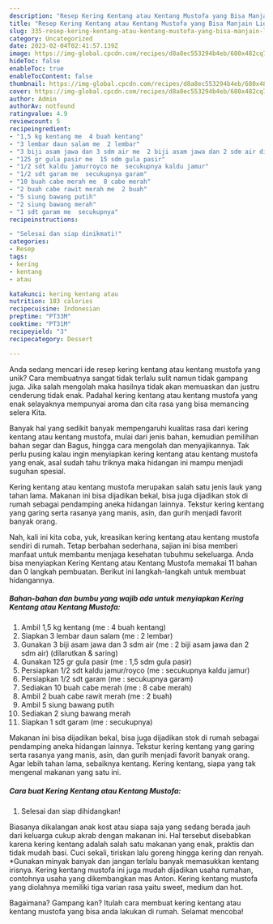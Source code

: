 ```yaml
---
description: "Resep Kering Kentang atau Kentang Mustofa yang Bisa Manjain Lidah"
title: "Resep Kering Kentang atau Kentang Mustofa yang Bisa Manjain Lidah"
slug: 335-resep-kering-kentang-atau-kentang-mustofa-yang-bisa-manjain-lidah
category: Uncategorized
date: 2023-02-04T02:41:57.139Z
image: https://img-global.cpcdn.com/recipes/d8a8ec553294b4eb/680x482cq70/kering-kentang-atau-kentang-mustofa-foto-resep-utama.jpg
hideToc: false
enableToc: true
enableTocContent: false
thumbnail: https://img-global.cpcdn.com/recipes/d8a8ec553294b4eb/680x482cq70/kering-kentang-atau-kentang-mustofa-foto-resep-utama.jpg
cover: https://img-global.cpcdn.com/recipes/d8a8ec553294b4eb/680x482cq70/kering-kentang-atau-kentang-mustofa-foto-resep-utama.jpg
author: Admin
authorAv: notfound
ratingvalue: 4.9
reviewcount: 5
recipeingredient:
- "1,5 kg kentang me  4 buah kentang"
- "3 lembar daun salam me  2 lembar"
- "3 biji asam jawa dan 3 sdm air me  2 biji asam jawa dan 2 sdm air dilarutkan  saring"
- "125 gr gula pasir me  15 sdm gula pasir"
- "1/2 sdt kaldu jamurroyco me  secukupnya kaldu jamur"
- "1/2 sdt garam me  secukupnya garam"
- "10 buah cabe merah me  8 cabe merah"
- "2 buah cabe rawit merah me  2 buah"
- "5 siung bawang putih"
- "2 siung bawang merah"
- "1 sdt garam me  secukupnya"
recipeinstructions:

- "Selesai dan siap dinikmati!"
categories:
- Resep
tags:
- kering
- kentang
- atau

katakunci: kering kentang atau 
nutrition: 183 calories
recipecuisine: Indonesian
preptime: "PT33M"
cooktime: "PT31M"
recipeyield: "3"
recipecategory: Dessert

---
```





Anda sedang mencari ide resep kering kentang atau kentang mustofa yang unik? Cara membuatnya sangat tidak terlalu sulit namun tidak gampang juga. Jika salah mengolah maka hasilnya tidak akan memuaskan dan justru cenderung tidak enak. Padahal kering kentang atau kentang mustofa yang enak selayaknya mempunyai aroma dan cita rasa yang bisa memancing selera Kita.





Banyak hal yang sedikit banyak mempengaruhi kualitas rasa dari kering kentang atau kentang mustofa, mulai dari jenis bahan, kemudian pemilihan bahan segar dan Bagus, hingga cara mengolah dan menyajikannya. Tak perlu pusing kalau ingin menyiapkan kering kentang atau kentang mustofa yang enak,      asal sudah tahu triknya maka hidangan ini mampu menjadi suguhan spesial.














Kering kentang atau kentang mustofa merupakan salah satu jenis lauk yang tahan lama. Makanan ini bisa dijadikan bekal, bisa juga dijadikan stok di rumah sebagai pendamping aneka hidangan lainnya. Tekstur kering kentang yang garing serta rasanya yang manis, asin, dan gurih menjadi favorit banyak orang.






Nah, kali ini kita coba, yuk, kreasikan kering kentang atau kentang mustofa sendiri di rumah. Tetap berbahan sederhana, sajian ini bisa memberi manfaat untuk membantu menjaga kesehatan tubuhmu sekeluarga. Anda bisa menyiapkan Kering Kentang atau Kentang Mustofa memakai 11 bahan dan 0 langkah pembuatan. Berikut ini langkah-langkah untuk membuat hidangannya.

<!--inarticleads1-->

##### Bahan-bahan dan bumbu yang wajib ada untuk menyiapkan Kering Kentang atau Kentang Mustofa:

1. Ambil 1,5 kg kentang (me : 4 buah kentang)
1. Siapkan 3 lembar daun salam (me : 2 lembar)
1. Gunakan 3 biji asam jawa dan 3 sdm air (me : 2 biji asam jawa dan 2 sdm air) (dilarutkan &amp; saring)
1. Gunakan 125 gr gula pasir (me : 1,5 sdm gula pasir)
1. Persiapkan 1/2 sdt kaldu jamur/royco (me : secukupnya kaldu jamur)
1. Persiapkan 1/2 sdt garam (me : secukupnya garam)
1. Sediakan 10 buah cabe merah (me : 8 cabe merah)
1. Ambil 2 buah cabe rawit merah (me : 2 buah)
1. Ambil 5 siung bawang putih
1. Sediakan 2 siung bawang merah
1. Siapkan 1 sdt garam (me : secukupnya)


Makanan ini bisa dijadikan bekal, bisa juga dijadikan stok di rumah sebagai pendamping aneka hidangan lainnya. Tekstur kering kentang yang garing serta rasanya yang manis, asin, dan gurih menjadi favorit banyak orang. Agar lebih tahan lama, sebaiknya kentang. Kering kentang, siapa yang tak mengenal makanan yang satu ini. 

<!--inarticleads2-->

##### Cara buat Kering Kentang atau Kentang Mustofa:


1. Selesai dan siap dihidangkan!

Biasanya dikalangan anak kost atau siapa saja yang sedang berada jauh dari keluarga cukup akrab dengan makanan ini. Hal tersebut disebabkan karena kering kentang adalah salah satu makanan yang enak, praktis dan tidak mudah basi. Cuci sekali, tiriskan lalu goreng hingga kering dan renyah. *Gunakan minyak banyak dan jangan terlalu banyak memasukkan kentang irisnya. Kering kentang mustofa ini juga mudah dijadikan usaha rumahan, contohnya usaha yang dikembangkan mas Anton. Kering kentang mustofa yang diolahnya memiliki tiga varian rasa yaitu sweet, medium dan hot. 

Bagaimana? Gampang kan? Itulah cara membuat kering kentang atau kentang mustofa yang bisa anda lakukan di rumah. Selamat mencoba!
